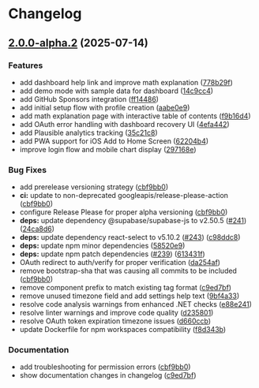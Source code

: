 # Changelog

## [2.0.0-alpha.2](https://github.com/ervwalter/trendweight/compare/v2.0.0-alpha.1...v2.0.0-alpha.2) (2025-07-14)


### Features

* add dashboard help link and improve math explanation ([778b29f](https://github.com/ervwalter/trendweight/commit/778b29f6ffade88bb9d0705e803d23d780b038ed))
* add demo mode with sample data for dashboard ([14c9cc4](https://github.com/ervwalter/trendweight/commit/14c9cc4ea2d6d910c87f91517506e0f07699c443))
* add GitHub Sponsors integration ([ff14486](https://github.com/ervwalter/trendweight/commit/ff14486dc1a64a0dd7d57f6115e115e344716ea1))
* add initial setup flow with profile creation ([aabe0e9](https://github.com/ervwalter/trendweight/commit/aabe0e92f76e4eb060925c0febe2a27b9bfdda59))
* add math explanation page with interactive table of contents ([f9b16d4](https://github.com/ervwalter/trendweight/commit/f9b16d454b50fc4f89700846d6cf7803afdfd3ea))
* add OAuth error handling with dashboard recovery UI ([4efa442](https://github.com/ervwalter/trendweight/commit/4efa44205716d69f5966a55146e6f557fa69ea06))
* add Plausible analytics tracking ([35c21c8](https://github.com/ervwalter/trendweight/commit/35c21c816ebda8a12e98e4c96bd78553b4e9eee9))
* add PWA support for iOS Add to Home Screen ([62204b4](https://github.com/ervwalter/trendweight/commit/62204b4d4d0ed17e2d4cfe083a847ce521b9f0bd))
* improve login flow and mobile chart display ([297168e](https://github.com/ervwalter/trendweight/commit/297168e304b3c2768b5bba950831a186dfd733f9))


### Bug Fixes

* add prerelease versioning strategy ([cbf9bb0](https://github.com/ervwalter/trendweight/commit/cbf9bb03a01d1e23abc845e6c7ef643a469ad9c5))
* **ci:** update to non-deprecated googleapis/release-please-action ([cbf9bb0](https://github.com/ervwalter/trendweight/commit/cbf9bb03a01d1e23abc845e6c7ef643a469ad9c5))
* configure Release Please for proper alpha versioning ([cbf9bb0](https://github.com/ervwalter/trendweight/commit/cbf9bb03a01d1e23abc845e6c7ef643a469ad9c5))
* **deps:** update dependency @supabase/supabase-js to v2.50.5 ([#241](https://github.com/ervwalter/trendweight/issues/241)) ([24ca8d6](https://github.com/ervwalter/trendweight/commit/24ca8d6edc47e62738b50d416c898254dfb9fa85))
* **deps:** update dependency react-select to v5.10.2 ([#243](https://github.com/ervwalter/trendweight/issues/243)) ([c98ddc8](https://github.com/ervwalter/trendweight/commit/c98ddc85720c24d7a0a6fe89e6442cdd3544a4f5))
* **deps:** update npm minor dependencies ([58520e9](https://github.com/ervwalter/trendweight/commit/58520e955d7c0eeb88d70df185e5f173628ae235))
* **deps:** update npm patch dependencies ([#239](https://github.com/ervwalter/trendweight/issues/239)) ([613431f](https://github.com/ervwalter/trendweight/commit/613431ff7e01165aaade75817275a41f299d30e2))
* OAuth redirect to auth/verify for proper verification ([da254af](https://github.com/ervwalter/trendweight/commit/da254af4fc363e724425674cc5c29844efa07f42))
* remove bootstrap-sha that was causing all commits to be included ([cbf9bb0](https://github.com/ervwalter/trendweight/commit/cbf9bb03a01d1e23abc845e6c7ef643a469ad9c5))
* remove component prefix to match existing tag format ([c9ed7bf](https://github.com/ervwalter/trendweight/commit/c9ed7bf9d3303305eef86078bf78c8161616bdf9))
* remove unused timezone field and add settings help text ([9bf4a33](https://github.com/ervwalter/trendweight/commit/9bf4a33544aae7b2ead693bc17802123cd77127d))
* resolve code analysis warnings from enhanced .NET checks ([e88e241](https://github.com/ervwalter/trendweight/commit/e88e241b07735fba17a181b76624097b5bc90fc3))
* resolve linter warnings and improve code quality ([d235801](https://github.com/ervwalter/trendweight/commit/d2358010eb492f7fe3183d8003bdc61a860a3259))
* resolve OAuth token expiration timezone issues ([d660ccb](https://github.com/ervwalter/trendweight/commit/d660ccbc88c9dab05988a92b97e9f7b4d0d11ce7))
* update Dockerfile for npm workspaces compatibility ([f8d343b](https://github.com/ervwalter/trendweight/commit/f8d343be8ba40ec26d60c32cccf69a35aa1c3eb4))


### Documentation

* add troubleshooting for permission errors ([cbf9bb0](https://github.com/ervwalter/trendweight/commit/cbf9bb03a01d1e23abc845e6c7ef643a469ad9c5))
* show documentation changes in changelog ([c9ed7bf](https://github.com/ervwalter/trendweight/commit/c9ed7bf9d3303305eef86078bf78c8161616bdf9))
